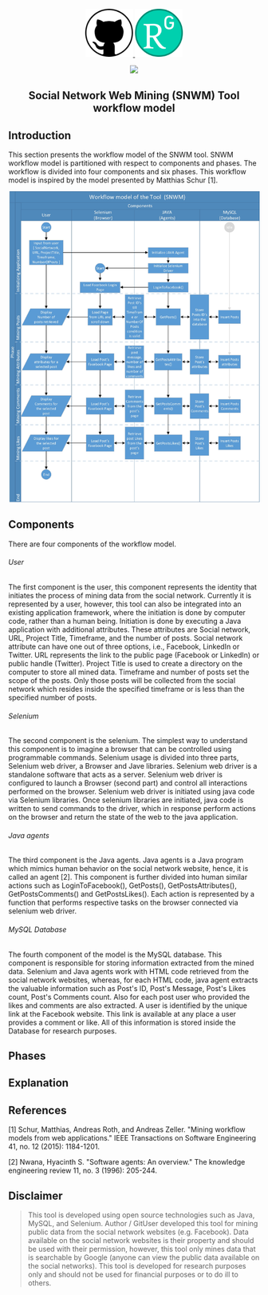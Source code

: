 <p align="center">
  <a href="https://github.com/MuhammadMuradKhan/UTM-THESIS/tree/master/SWM">
    <img src="https://raw.githubusercontent.com/MuhammadMuradKhan/iconspack/master/github.png" alt="Git repo" width="96" height="96">
  </a>
  <a href="https://www.researchgate.net/project/Tool-Social-Network-Web-Mining-SNWM">
    <img src="https://raw.githubusercontent.com/MuhammadMuradKhan/iconspack/master/rg.png" alt="Research material"  height="96">
  </a>
  <p align="center">
<a href="mailto:muradtariq.tk@gmail.com?Subject=Question%20regarding%20SNWM%20Tool"><img src="https://img.shields.io/badge/feedback-@MuhammadMuradKhan-blue.svg" /></a>
  </p>

  <h2 align="center">Social Network Web Mining (SNWM) Tool workflow model</h2>
 

## Introduction

This section presents the workflow model of the SNWM tool. SNWM workflow model is partitioned with respect to components and phases. The workflow is divided into four components and six phases. This workflow model is inspired by the model presented by Matthias Schur [1].

![Web Developer Roadmap Introduction](./workflow.jpg)

## Components 

There are four components of the workflow model. 

###### User

The first component is the user, this component represents the identity that initiates the process of mining data from the social network. Currently it is represented by a user, however, this tool can also be integrated into an existing application framework, where the initiation is done by computer code, rather than a human being. Initiation is done by executing a Java application with additional attributes. These attributes are Social network, URL, Project Title, Timeframe, and the number of posts. Social network attribute can have one out of three options, i.e., Facebook, LinkedIn or Twitter. URL represents the link to the public page (Facebook or LinkedIn) or public handle (Twitter). Project Title is used to create a directory on the computer to store all mined data. Timeframe and number of posts set the scope of the posts. Only those posts will be collected from the social network which resides inside the specified timeframe or is less than the specified number of posts. 

###### Selenium

The second component is the selenium. The simplest way to understand this component is to imagine a browser that can be controlled using programmable commands. Selenium usage is divided into three parts, Selenium web driver, a Browser and Jave libraries. Selenium web driver is a standalone software that acts as a server. Selenium web driver is configured to launch a Browser (second part) and control all interactions performed on the browser. Selenium web driver is initiated using java code via Selenium libraries. Once selenium libraries are initiated, java code is written to send commands to the driver, which in response perform actions on the browser and return the state of the web to the java application. 

###### Java agents

The third component is the Java agents. Java agents is a Java program which mimics human behavior on the social network website, hence, it is called an agent [2]. This component is further divided into human similar actions such as LoginToFacebook(), GetPosts(), GetPostsAttributes(), GetPostsComments() and GetPostsLikes(). Each action is represented by a function that performs respective tasks on the browser connected via selenium web driver.

###### MySQL Database

The fourth component of the model is the MySQL database. This component is responsible for storing information extracted from the mined data. Selenium and Java agents work with HTML code retrieved from the social network websites, whereas, for each HTML code, java agent extracts the valuable information such as Post's ID, Post's Message, Post's Likes count, Post's Comments count. Also for each post user who provided the likes and comments are also extracted. A user is identified by the unique link at the Facebook website. This link is available at any place a user provides a comment or like. All of this information is stored inside the Database for research purposes.

## Phases


## Explanation

## References

[1] Schur, Matthias, Andreas Roth, and Andreas Zeller. "Mining workflow models from web applications." IEEE Transactions on Software Engineering 41, no. 12 (2015): 1184-1201.

[2] Nwana, Hyacinth S. "Software agents: An overview." The knowledge engineering review 11, no. 3 (1996): 205-244.

## Disclaimer
> This tool is developed using open source technologies such as Java, MySQL, and Selenium. Author / GitUser developed this tool for mining public data from the social network websites (e.g. Facebook). Data available on the social network websites is their property and should be used with their permission, however, this tool only mines data that is searchable by Google (anyone can view the public data available on the social networks). This tool is developed for research purposes only and should not be used for financial purposes or to do ill to others. 
